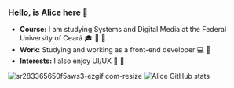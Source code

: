 
### Hello, is Alice here :dizzy:
- **Course:** I am studying Systems and Digital Media at the Federal University of Ceará :mortar_board: :cherry_blossom: :purple_heart:
- **Work:** Studying and working as a front-end developer :computer: :rabbit:
- **Interests:** I also enjoy UI/UX :purple_heart: :unicorn:

  
![sr283365650f5aws3-ezgif com-resize](https://github.com/user-attachments/assets/e0af168e-c43e-459b-8ae0-db7c5f38d863)
![Alice GitHub stats](https://github-readme-stats.vercel.app/api?username=Alicefortes&show_icons=true&bg_color=00000000)




